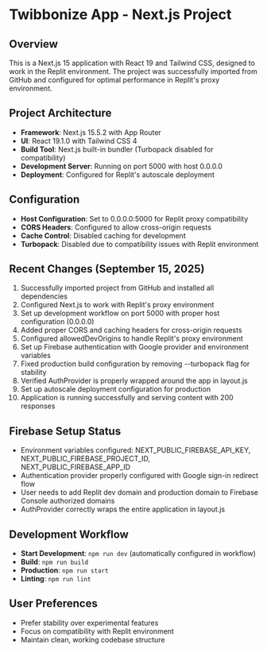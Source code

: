 # Twibbonize App - Next.js Project

## Overview
This is a Next.js 15 application with React 19 and Tailwind CSS, designed to work in the Replit environment. The project was successfully imported from GitHub and configured for optimal performance in Replit's proxy environment.

## Project Architecture
- **Framework**: Next.js 15.5.2 with App Router
- **UI**: React 19.1.0 with Tailwind CSS 4
- **Build Tool**: Next.js built-in bundler (Turbopack disabled for compatibility)
- **Development Server**: Running on port 5000 with host 0.0.0.0
- **Deployment**: Configured for Replit's autoscale deployment

## Configuration
- **Host Configuration**: Set to 0.0.0.0:5000 for Replit proxy compatibility
- **CORS Headers**: Configured to allow cross-origin requests
- **Cache Control**: Disabled caching for development
- **Turbopack**: Disabled due to compatibility issues with Replit environment

## Recent Changes (September 15, 2025)
1. Successfully imported project from GitHub and installed all dependencies
2. Configured Next.js to work with Replit's proxy environment 
3. Set up development workflow on port 5000 with proper host configuration (0.0.0.0)
4. Added proper CORS and caching headers for cross-origin requests
5. Configured allowedDevOrigins to handle Replit's proxy environment
6. Set up Firebase authentication with Google provider and environment variables
7. Fixed production build configuration by removing --turbopack flag for stability
8. Verified AuthProvider is properly wrapped around the app in layout.js
9. Set up autoscale deployment configuration for production
10. Application is running successfully and serving content with 200 responses

## Firebase Setup Status
- Environment variables configured: NEXT_PUBLIC_FIREBASE_API_KEY, NEXT_PUBLIC_FIREBASE_PROJECT_ID, NEXT_PUBLIC_FIREBASE_APP_ID
- Authentication provider properly configured with Google sign-in redirect flow
- User needs to add Replit dev domain and production domain to Firebase Console authorized domains
- AuthProvider correctly wraps the entire application in layout.js

## Development Workflow
- **Start Development**: `npm run dev` (automatically configured in workflow)
- **Build**: `npm run build`
- **Production**: `npm run start`
- **Linting**: `npm run lint`

## User Preferences
- Prefer stability over experimental features
- Focus on compatibility with Replit environment
- Maintain clean, working codebase structure